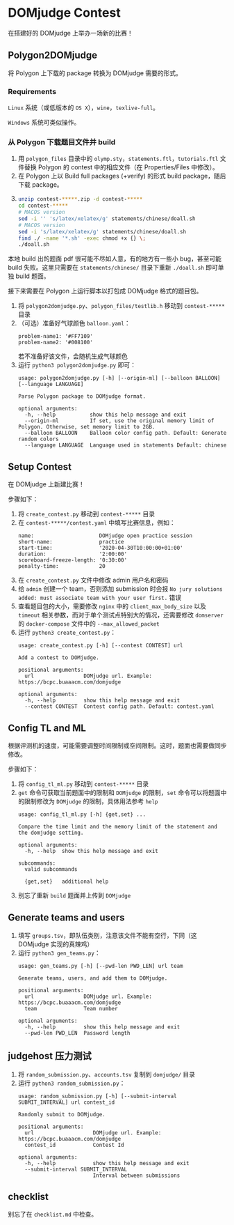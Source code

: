 # DOMjudge Contest

在搭建好的 DOMjudge 上举办一场新的比赛！

## Polygon2DOMjudge

将 Polygon 上下载的 package 转换为 DOMjudge 需要的形式。

### Requirements

`Linux` 系统（或低版本的 `OS X`），`wine`，`texlive-full`。

`Windows` 系统可类似操作。

### 从 Polygon 下载题目文件并 build

1. 用 `polygon_files` 目录中的 `olymp.sty`，`statements.ftl`，`tutorials.ftl` 文件替换 Polygon 的 contest 中的相应文件（在 Properties/Files 中修改）。
2. 在 Polygon 上以 Build full packages (+verify) 的形式 build package，随后下载 package。
3. ```sh
   unzip contest-*****.zip -d contest-*****
   cd contest-*****
   # MACOS version
   sed -i '' 's/latex/xelatex/g' statements/chinese/doall.sh
   # MACOS version
   sed -i 's/latex/xelatex/g' statements/chinese/doall.sh
   find ./ -name '*.sh' -exec chmod +x {} \;
   ./doall.sh
   ```

本地 build 出的题面 pdf 很可能不尽如人意，有的地方有一些小 bug，甚至可能 build 失败。这里只需要在 `statements/chinese/` 目录下重新 `./doall.sh` 即可单独 build 题面。

接下来需要在 Polygon 上运行脚本以打包成 DOMjudge 格式的题目包。

1. 将 `polygon2domjudge.py`、`polygon_files/testlib.h` 移动到 `contest-*****` 目录
2. （可选）准备好气球颜色 `balloon.yaml`：
   ```
   problem-name1: '#FF7109'
   problem-name2: '#008100'
   ```
   若不准备好该文件，会随机生成气球颜色
3. 运行 `python3 polygon2domjudge.py` 即可：
   ```
   usage: polygon2domjudge.py [-h] [--origin-ml] [--balloon BALLOON] [--language LANGUAGE]

   Parse Polygon package to DOMjudge format.
   
   optional arguments:
     -h, --help           show this help message and exit
     --origin-ml          If set, use the original memory limit of Polygon. Otherwise, set memory limit to 2GB.
     --balloon BALLOON    Balloon color config path. Default: Generate random colors
     --language LANGUAGE  Language used in statements Default: chinese
   ```

## Setup Contest

在 DOMjudge 上新建比赛！

步骤如下：

1. 将 `create_contest.py` 移动到 `contest-*****` 目录
2. 在 `contest-*****/contest.yaml` 中填写比赛信息，例如：
   ```
   name:                     DOMjudge open practice session
   short-name:               practice
   start-time:               '2020-04-30T10:00:00+01:00'
   duration:                 '2:00:00'
   scoreboard-freeze-length: '0:30:00'
   penalty-time:             20
   ```
3. 在 `create_contest.py` 文件中修改 admin 用户名和密码
4. 给 `admin` 创建一个 team，否则添加 submission 时会报 `No jury solutions added: must associate team with your user first.` 错误 
5. 查看题目包的大小，需要修改 `nginx` 中的 `client_max_body_size` 以及 `timeout` 相关参数，而对于单个测试点特别大的情况，还需要修改 `domserver` 的 `docker-compose` 文件中的 `--max_allowed_packet`
6. 运行 `python3 create_contest.py`：
   ```
   usage: create_contest.py [-h] [--contest CONTEST] url
   
   Add a contest to DOMjudge.
   
   positional arguments:
     url                DOMjudge url. Example: https://bcpc.buaaacm.com/domjudge
   
   optional arguments:
     -h, --help         show this help message and exit
     --contest CONTEST  Contest config path. Default: contest.yaml
   ```

## Config TL and ML

根据评测机的速度，可能需要调整时间限制或空间限制。这时，题面也需要做同步修改。

步骤如下：

1. 将 `config_tl_ml.py` 移动到 `contest-*****` 目录
2. `get` 命令可获取当前题面中的限制和 `DOMjudge` 的限制，`set` 命令可以将题面中的限制修改为 `DOMjudge` 的限制，具体用法参考 `help`
   ```
   usage: config_tl_ml.py [-h] {get,set} ...

   Compare the time limit and the memory limit of the statement and the domjudge setting.
   
   optional arguments:
     -h, --help  show this help message and exit
   
   subcommands:
     valid subcommands
   
     {get,set}   additional help
   ```
3. 别忘了重新 `build` 题面并上传到 `DOMjudge`

## Generate teams and users

1. 填写 `groups.tsv`，即队伍类别，注意该文件不能有空行，下同（这 DOMjudge 实现的真辣鸡）
2. 运行 `python3 gen_teams.py`：
   ```
   usage: gen_teams.py [-h] [--pwd-len PWD_LEN] url team
   
   Generate teams, users, and add them to DOMjudge.
   
   positional arguments:
     url                DOMjudge url. Example: https://bcpc.buaaacm.com/domjudge
     team               Team number
   
   optional arguments:
     -h, --help         show this help message and exit
     --pwd-len PWD_LEN  Password length
   ```

## judgehost 压力测试

1. 将 `random_submission.py`、`accounts.tsv` 复制到 `domjudge/` 目录
2. 运行 `python3 random_submission.py`：
   ```
   usage: random_submission.py [-h] [--submit-interval SUBMIT_INTERVAL] url contest_id

   Randomly submit to DOMjudge.
   
   positional arguments:
     url                   DOMjudge url. Example: https://bcpc.buaaacm.com/domjudge
     contest_id            Contest Id
   
   optional arguments:
     -h, --help            show this help message and exit
     --submit-interval SUBMIT_INTERVAL
                           Interval between submissions
   ```

## checklist

别忘了在 `checklist.md` 中检查。
